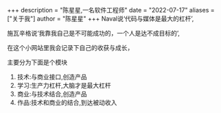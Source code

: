 +++
description = "陈星星,一名软件工程师"
date = "2022-07-17"
aliases = ["关于我"]
author = "陈星星"
+++
Naval说‘代码与媒体是最大的杠杆’,

施瓦辛格说‘我靠我自己是不可能成功的，一个人是达不成目标的’,

在这个小网站里我会记录下自己的收获与成长，

主要分为下面是个模块

1. 技术:与商业接口,创造产品
2. 学习:生产力杠杆,大脑才是最大杠杆
3. 商业:与技术结合,创造产品
4. 作品:技术和商业的结合,到达被动收入
